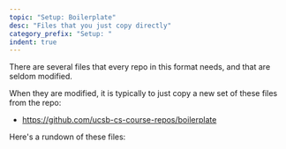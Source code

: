 ```yaml
---
topic: "Setup: Boilerplate"
desc: "Files that you just copy directly"
category_prefix: "Setup: "
indent: true
---
```


There are several files that every repo in this format needs, and that are seldom modified.

When they are modified, it is typically to just copy a new set of these files from the repo:

* <https://github.com/ucsb-cs-course-repos/boilerplate>

Here's a rundown of these files:


